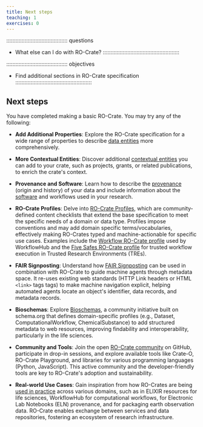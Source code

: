 ```yaml
---
title: Next steps
teaching: 1
exercises: 0
---
```

:::::::::::::::::::::::::::::::::::::::: questions
- What else can I do with RO-Crate?
::::::::::::::::::::::::::::::::::::::::::::::::::

:::::::::::::::::::::::::::::::::::::::: objectives
- Find additional sections in RO-Crate specification
::::::::::::::::::::::::::::::::::::::::::::::::::

## Next steps

You have completed making a basic RO-Crate. You may try any of the following:

- **Add Additional Properties**: Explore the RO-Crate specification for a wide range of properties to describe  [data entities](https://www.researchobject.org/ro-crate/specification/1.2/data-entities.html) more comprehensively.

- **More Contextual Entities**: Discover additional [contextual entities](https://www.researchobject.org/ro-crate/specification/1.2/contextual-entities.html) you can add to your crate, such as projects, grants, or related publications, to enrich the crate's context.

- **Provenance and Software**: Learn how to describe the [provenance](https://www.researchobject.org/ro-crate/specification/1.2/provenance.html) (origin and history) of your data and include information about the [software](https://www.researchobject.org/ro-crate/specification/1.2/workflows.html) and workflows used in your research.

- **RO-Crate Profiles**: Delve into [RO-Crate Profiles](https://www.researchobject.org/ro-crate/profiles.html), which are community-defined content checklists that extend the base specification to meet the specific needs of a domain or data type. Profiles impose conventions and may add domain specific terms/vocabularies, effectively making RO-Crates typed and machine-actionable for specific use cases. Examples include the [Workflow RO-Crate profile](https://about.workflowhub.eu/Workflow-RO-Crate/) used by WorkflowHub and the [Five Safes RO-Crate profile](https://trefx.uk/5s-crate/) for trusted workflow execution in Trusted Research Environments (TREs).

- **FAIR Signposting**: Understand how [FAIR Signposting](https://catalogue.fair-impact.eu/resources/fair-signposting) can be used in combination with RO-Crate to guide machine agents through metadata space. It re-uses existing web standards (HTTP Link headers or HTML `<link>` tags tags) to make machine navigation explicit, helping automated agents locate an object's identifier, data records, and metadata records.

- **Bioschemas**: Explore [Bioschemas](https://bioschemas.org/), a community initiative built on schema.org that defines domain-specific profiles (e.g., Dataset, ComputationalWorkflow, ChemicalSubstance) to add structured metadata to web resources, improving findability and interoperability, particularly in the life sciences.

- **Community and Tools**: Join the open [RO-Crate community](https://www.researchobject.org/ro-crate/community) on GitHub, participate in drop-in sessions, and explore available tools like Crate-O, RO-Crate Playground, and libraries for various programming languages (Python, JavaScript). This active community and the developer-friendly tools are key to RO-Crate's adoption and sustainability.

- **Real-world Use Cases**: Gain inspiration from how RO-Crates are being [used in practice](https://www.researchobject.org/ro-crate/use_cases) across various domains, such as in ELIXIR resources for life sciences, WorkflowHub for computational workflows, for Electronic Lab Notebooks (ELN) provenance, and for packaging earth observation data. RO-Crate enables exchange between services and data repositories, fostering an ecosystem of research infrastructure.